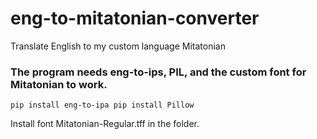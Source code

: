 # eng-to-mitatonian-converter
Translate English to my custom language Mitatonian

### The program needs eng-to-ips, PIL, and the custom font for Mitatonian to work.

`pip install eng-to-ipa
pip install Pillow`

Install font Mitatonian-Regular.tff in the folder.



